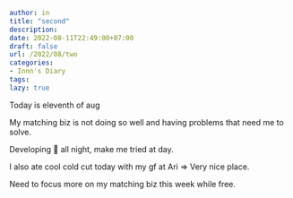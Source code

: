 ```yaml
author: in
title: "second"
description: 
date: 2022-08-11T22:49:00+07:00
draft: false
url: /2022/08/two
categories:
- Innn's Diary
tags:
lazy: true
```

Today is eleventh of aug

My matching biz is not doing so well and having problems that need me to solve.

Developing 🥑 all night, make me tried at day.

I also ate cool cold cut today with my gf at Ari => Very nice place.

Need to focus more on my matching biz this week while free.
